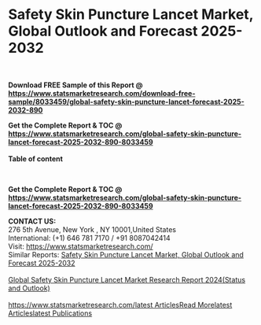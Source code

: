 <h1>Safety Skin Puncture Lancet Market, Global Outlook and Forecast 2025-2032</h1><br/><p><strong>Download FREE Sample of this Report @ <a href="https://www.statsmarketresearch.com/download-free-sample/8033459/global-safety-skin-puncture-lancet-forecast-2025-2032-890">https://www.statsmarketresearch.com/download-free-sample/8033459/global-safety-skin-puncture-lancet-forecast-2025-2032-890</a></strong></p><div><b>Get the Complete Report & TOC @ <a href="https://www.statsmarketresearch.com/global-safety-skin-puncture-lancet-forecast-2025-2032-890-8033459">https://www.statsmarketresearch.com/global-safety-skin-puncture-lancet-forecast-2025-2032-890-8033459</a></b></div><br><b>Table of content</b><p><br><div><b>Get the Complete Report & TOC @ <a href="https://www.statsmarketresearch.com/global-safety-skin-puncture-lancet-forecast-2025-2032-890-8033459">https://www.statsmarketresearch.com/global-safety-skin-puncture-lancet-forecast-2025-2032-890-8033459</a></b></div></p> <b>CONTACT US:</b><br>276 5th Avenue, New York , NY 10001,United States<br>International: (+1) 646 781 7170 / +91 8087042414<br>Visit: <a href="https://www.statsmarketresearch.com/">https://www.statsmarketresearch.com/</a><br>Similar Reports: <a href="https://www.statsmarketresearch.com/global-safety-skin-puncture-lancet-forecast-2025-2032-890-8033459">Safety Skin Puncture Lancet Market, Global Outlook and Forecast 2025-2032</a><br/><br/><a href="https://www.statsmarketresearch.com/global-safety-skin-puncture-lancet-forecast-2025-2032-890-8033459">Global Safety Skin Puncture Lancet Market Research Report 2024(Status and Outlook)</a><br/><br/><a href="https://gyeongbokgung.com">https://www.statsmarketresearch.com/</a><a href="https://hallyeomaritime.com">latest Articles</a><a href="https://jingwansa.com">Read More</a><a href=https://nguoiviet.jp/">latest Articles</a><a href="https://www.intelmarketresearch.com/">latest Publications</a>